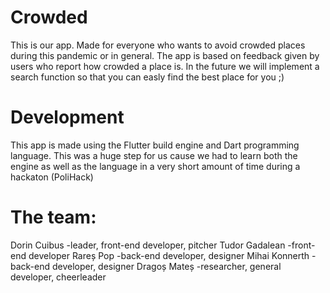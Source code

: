# Crowded

This is our app. Made for everyone who wants to avoid crowded places during this pandemic or in general.
The app is based on feedback given by users who report how crowded a place is. In the future we will implement a search function so that you can easly find the best place for you ;)


# Development

This app is made using the Flutter build engine and Dart programming language. This was a huge step for us cause we had to learn both the engine as well as the language in a very short amount of time during a hackaton (PoliHack)

# The team:

Dorin Cuibus -leader, front-end developer, pitcher
Tudor Gadalean -front-end developer
Rareș Pop -back-end developer, designer
Mihai Konnerth -back-end developer, designer
Dragoș Mateș -researcher, general developer, cheerleader

